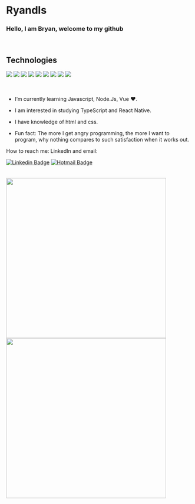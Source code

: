# Ryandls

### Hello, I am Bryan, welcome to my github

<br>

## Technologies

<div text-align="justify">
<img src="https://img.shields.io/badge/html%205-orange?style=for-the-badge&logo=html5&logoColor=white&labelColor=orange" />
<img src="https://img.shields.io/badge/CSS%203-5188FE?style=for-the-badge&logo=css3&logoColor=white&labelColor=5188FE" />
<img src="https://img.shields.io/badge/Js-FFDC0B?style=for-the-badge&logo=javascript&logoColor=000&labelColor=FFDC0B" />
<img src="https://img.shields.io/badge/Nodejs-1FC41A?style=for-the-badge&logo=mongodb&logoColor=fff&labelColor=1FC41A" />
<img src="https://img.shields.io/badge/Bootstrap-6C1FFF?style=for-the-badge&logo=bootstrap&logoColor=white&labelColor=6C1FFF" />
<img src="https://img.shields.io/badge/vue-32475B?style=for-the-badge&logo=vue.js&logoColor=3FB27F&labelColor=32475B%22/%3E" />
<img src="https://img.shields.io/badge/ReactJs-2CFFEE?style=for-the-badge&logo=react&logoColor=000&labelColor=2CFFEE" />
<img src="https://img.shields.io/badge/MongoDB-91FF49?style=for-the-badge&logo=mongodb&logoColor=5C290E&labelColor=91FF49" />
<img src="https://img.shields.io/badge/MySQL-blue?style=for-the-badge&logo=mysql&logoColor=white&labelColor=blue" />


</div>

<br>
<br>

<!-- - I’m currently working on ... -->

- I’m currently learning Javascript, Node.Js, Vue ❤.
- I am interested in studying TypeScript and React Native.
- I have knowledge of html and css.

- Fun fact: The more I get angry programming, the more I want to program, why nothing compares to such satisfaction when it works out.

How to reach me: LinkedIn and email:

[![Linkedin Badge](https://img.shields.io/badge/LinkedIn-1781EB?style=for-the-badge&logo=linkedin&logoColor=fff&labelColor=1781EB)](https://www.linkedin.com/in/bryan-douglas-3a58b1193/) [![Hotmail Badge](https://img.shields.io/badge/Outlook-1781EB?style=for-the-badge&logo=gmail&logoColor=fff&labelColor=1781EB)](mailto:bryandouglasxd@hotmail.com)
<br>
<br>
<br>
<img width="434px" src="https://github-readme-stats.vercel.app/api?username=ryandls&hide=contribs,prs" />
<img width="434px" src="https://github-readme-stats.vercel.app/api/top-langs/?username=RYANDLS&langs_count=8)](https://github.com/ryandls/github-readme-statsl" />
